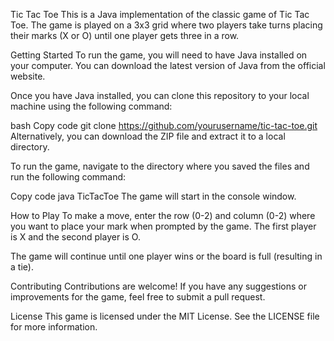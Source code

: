Tic Tac Toe
This is a Java implementation of the classic game of Tic Tac Toe. The game is played on a 3x3 grid where two players take turns placing their marks (X or O) until one player gets three in a row.

Getting Started
To run the game, you will need to have Java installed on your computer. You can download the latest version of Java from the official website.

Once you have Java installed, you can clone this repository to your local machine using the following command:

bash
Copy code
git clone https://github.com/yourusername/tic-tac-toe.git
Alternatively, you can download the ZIP file and extract it to a local directory.

To run the game, navigate to the directory where you saved the files and run the following command:

Copy code
java TicTacToe
The game will start in the console window.

How to Play
To make a move, enter the row (0-2) and column (0-2) where you want to place your mark when prompted by the game. The first player is X and the second player is O.

The game will continue until one player wins or the board is full (resulting in a tie).

Contributing
Contributions are welcome! If you have any suggestions or improvements for the game, feel free to submit a pull request.

License
This game is licensed under the MIT License. See the LICENSE file for more information.
